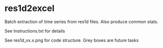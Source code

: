 # res1d2excel

Batch extraction of time series from res1d files. Also produce common stats.

See Instructions.txt for details

See res1d_vx.x.png for code structure. Grey boxes are future tasks
